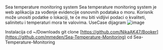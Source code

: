 Sea temperature monitoring system
Sea temperature monitoring system je web aplikacija za vođenje evidencije osnovnih podataka o moru. Korisnik može unositi podatke o lokaciji, te će mu biti vidljivi podaci o kvaliteti, salinitetu i temperaturi mora te valovima.
UseCase dijagram
![image](https://github.com/user-attachments/assets/b57bf0ef-a7d0-49a6-bc68-4f9d31f735c2)

Instalacija
cd ~/Downloads
git clone [https://github.com/NikaAK47/Booker](https://github.com/mmeden/Sea-Temperature-Monitoring)
cd Sea-Temperature-Monitoring
